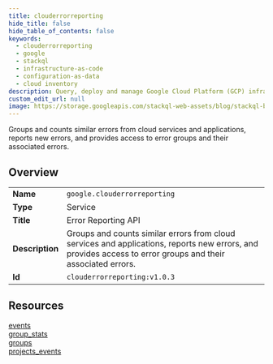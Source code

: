 ```yaml
---
title: clouderrorreporting
hide_title: false
hide_table_of_contents: false
keywords:
  - clouderrorreporting
  - google
  - stackql
  - infrastructure-as-code
  - configuration-as-data
  - cloud inventory
description: Query, deploy and manage Google Cloud Platform (GCP) infrastructure and resources using SQL
custom_edit_url: null
image: https://storage.googleapis.com/stackql-web-assets/blog/stackql-blog-post-featured-image.png
---
```

Groups and counts similar errors from cloud services and applications, reports new errors, and provides access to error groups and their associated errors.   
    

## Overview
<table><tbody>
<tr><td><b>Name</b></td><td><code>google.clouderrorreporting</code></td></tr>
<tr><td><b>Type</b></td><td>Service</td></tr>
<tr><td><b>Title</b></td><td>Error Reporting API</td></tr>
<tr><td><b>Description</b></td><td>Groups and counts similar errors from cloud services and applications, reports new errors, and provides access to error groups and their associated errors. </td></tr>
<tr><td><b>Id</b></td><td><code>clouderrorreporting:v1.0.3</code></td></tr>
</tbody></table>

## Resources
<div class="row">
<div class="providerDocColumn">
<a href="/providers/google/clouderrorreporting/events/">events</a><br />
<a href="/providers/google/clouderrorreporting/group_stats/">group_stats</a><br />
</div>
<div class="providerDocColumn">
<a href="/providers/google/clouderrorreporting/groups/">groups</a><br />
<a href="/providers/google/clouderrorreporting/projects_events/">projects_events</a><br />
</div>
</div>
